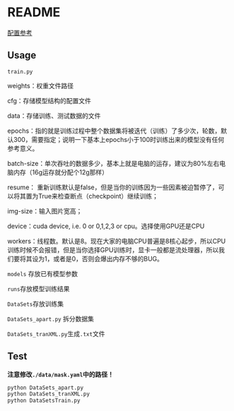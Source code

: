 # README

[配置参考](https://www.modb.pro/db/605993)

## Usage

`train.py` 

weights：权重文件路径

cfg：存储模型结构的配置文件

data：存储训练、测试数据的文件

epochs：指的就是训练过程中整个数据集将被迭代（训练）了多少次，轮数，默认300，需要指定；说明一下基本上epochs小于100时训练出来的模型没有任何参考意义。

batch-size：单次吞吐的数据多少，基本上就是电脑的运存，建议为80%左右电脑内存（16g运存就分配个12g那样）

resume： 重新训练默认是false，但是当你的训练因为一些因素被迫暂停了，可以将其置为True来检查断点（checkpoint）继续训练；

img-size：输入图片宽高；

device：cuda device, i.e. 0 or 0,1,2,3 or cpu。选择使用GPU还是CPU

workers：线程数。默认是8。现在大家的电脑CPU普遍是8核心起步，所以CPU训练时候不会报错，但是当你选择GPU训练时，显卡一般都是流处理器，所以我们要将其设为1，或者是0，否则会爆出内存不够的BUG。

`models` 存放已有模型参数

`runs`存放模型训练结果

`DataSets`存放训练集

`DataSets_apart.py` 拆分数据集

`DataSets_tranXML.py`生成`.txt`文件

## Test

**注意修改`./data/mask.yaml`中的路径！**

```bash
python DataSets_apart.py
python DataSets_tranXML.py
python DataSetsTrain.py
```



